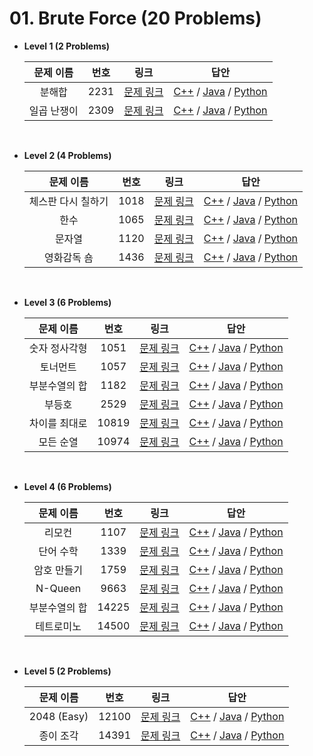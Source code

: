 # 01. Brute Force (20 Problems)

- **Level 1 (2 Problems)**

    | 문제 이름 | 번호 | 링크 | 답안 |
    |:------:|:---:|:---:|:---:|
    |분해합|2231|[문제 링크](https://www.acmicpc.net/problem/2231)|[C++](./Level1/2231.cpp) / [Java](./Level1/2231.java) / [Python](./Level1/2231.py) |
    |일곱 난쟁이|2309|[문제 링크](https://www.acmicpc.net/problem/2309)|[C++](./Level1/2309.cpp) / [Java](./Level1/2309.java) / [Python](./Level1/2309.py) |

</br>

- **Level 2 (4 Problems)**

    | 문제 이름 | 번호 | 링크 | 답안 |
    |:------:|:---:|:---:|:---:|
    |체스판 다시 칠하기|1018|[문제 링크](https://www.acmicpc.net/problem/1018)|[C++](./Level2/1018.cpp) / [Java](./Level2/1018.java) / [Python](./Level2/1018.py) |
    |한수|1065|[문제 링크](https://www.acmicpc.net/problem/1065)|[C++](./Level2/1065.cpp) / [Java](./Level2/1065.java) / [Python](./Level2/1065.py) |
    |문자열|1120|[문제 링크](https://www.acmicpc.net/problem/1120)|[C++](./Level2/1120.cpp) / [Java](./Level2/1120.java) / [Python](./Level2/1120.py) |
    |영화감독 숌|1436|[문제 링크](https://www.acmicpc.net/problem/1436)|[C++](./Level2/1436.cpp) / [Java](./Level2/1436.java) / [Python](./Level2/1436.py) |

</br>

- **Level 3 (6 Problems)**

    | 문제 이름 | 번호 | 링크 | 답안 |
    |:------:|:---:|:---:|:---:|
    |숫자 정사각형|1051|[문제 링크](https://www.acmicpc.net/problem/1051)|[C++](./Level3/1051.cpp) / [Java](./Level3/1051.java) / [Python](./Level3/1051.py) |
    |토너먼트|1057|[문제 링크](https://www.acmicpc.net/problem/1057)|[C++](./Level3/1057.cpp) / [Java](./Level3/1057.java) / [Python](./Level3/1057.py) |
    |부분수열의 합|1182|[문제 링크](https://www.acmicpc.net/problem/1182)|[C++](./Level3/1182.cpp) / [Java](./Level3/1182.java) / [Python](./Level3/1182.py) |
    |부등호|2529|[문제 링크](https://www.acmicpc.net/problem/2529)|[C++](./Level3/2529.cpp) / [Java](./Level3/2529.java) / [Python](./Level3/2529.py) |
    |차이를 최대로|10819|[문제 링크](https://www.acmicpc.net/problem/10819)|[C++](./Level3/10819.cpp) / [Java](./Level3/10819.java) / [Python](./Level3/10819.py) |
    |모든 순열|10974|[문제 링크](https://www.acmicpc.net/problem/10974)|[C++](./Level3/10974.cpp) / [Java](./Level3/10974.java) / [Python](./Level3/10974.py) |

</br>

- **Level 4 (6 Problems)**

    | 문제 이름 | 번호 | 링크 | 답안 |
    |:------:|:---:|:---:|:---:|
    |리모컨|1107|[문제 링크](https://www.acmicpc.net/problem/1107)|[C++](./Level4/1107.cpp) / [Java](./Level4/1107.java) / [Python](./Level4/1107.py) |
    |단어 수학 |1339|[문제 링크](https://www.acmicpc.net/problem/1339)|[C++](./Level4/1339.cpp) / [Java](./Level4/1339.java) / [Python](./Level4/1339.py) |
    |암호 만들기|1759|[문제 링크](https://www.acmicpc.net/problem/1759)|[C++](./Level4/1759.cpp) / [Java](./Level4/1759.java) / [Python](./Level4/1759.py) |
    |N-Queen|9663|[문제 링크](https://www.acmicpc.net/problem/9663)|[C++](./Level4/9663.cpp) / [Java](./Level4/9663.java) / [Python](./Level4/9663.py) |
    |부분수열의 합|14225|[문제 링크](https://www.acmicpc.net/problem/14225)|[C++](./Level4/14225.cpp) / [Java](./Level4/14225.java) / [Python](./Level4/14225.py) |
    |테트로미노|14500|[문제 링크](https://www.acmicpc.net/problem/14500)|[C++](./Level4/14500.cpp) / [Java](./Level4/14500.java) / [Python](./Level4/14500.py) |

</br>

- **Level 5 (2 Problems)**

    | 문제 이름 | 번호 | 링크 | 답안 |
    |:------:|:---:|:---:|:---:|
    |2048 (Easy)|12100|[문제 링크](https://www.acmicpc.net/problem/12100)|[C++](./Level5/12100.cpp) / [Java](./Level5/12100.java) / [Python](./Level5/12100.py) |
    |종이 조각|14391|[문제 링크](https://www.acmicpc.net/problem/14391)|[C++](./Level5/14391.cpp) / [Java](./Level5/14391.java) / [Python](./Level5/14391.py) |
